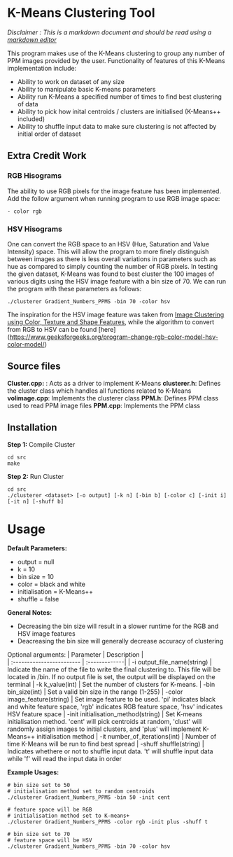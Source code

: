 # K-Means Clustering Tool
*Disclaimer : This is a markdown document and should be read using a  [markdown editor](https://stackedit.io/app#)*

This program makes use of the K-Means clustering to group any number of PPM images provided by the user.
Functionality of features of this K-Means implementation include:
- Ability to work on dataset of any size
- Ability to manipulate basic K-means parameters
- Ability run K-Means a specified number of times to find best clustering of data
- Ability to pick how inital centroids / clusters are initialised (K-Means++ included)
- Ability to shuffle input data to make sure clustering is not affected by initial order of dataset

## Extra Credit Work

### RGB Hisograms
The ability to use RGB pixels for the image feature has been implemented.
Add the follow argument when running program to use RGB image space:
```
- color rgb
```

### HSV Hisograms
One can convert the RGB space to an HSV (Hue, Saturation and Value Intensity) space. This will allow the program to more finely distinguish between images as there is less overall variations in parameters such as hue as compared to simply counting the number of RGB pixels. In testing the given dataset, K-Means was found to best cluster the 100 images of various digits using the HSV image feature with a bin size of 70. We can run the program with these parameters as follows:
```
./clusterer Gradient_Numbers_PPMS -bin 70 -color hsv    
```

The inspiration for the HSV image feature was taken from [Image Clustering using Color, Texture and Shape Features](https://www.researchgate.net/publication/220595166_Image_Clustering_using_Color_Texture_and_Shape_Features), while the algorithm to convert from RGB to HSV can be found [here] (https://www.geeksforgeeks.org/program-change-rgb-color-model-hsv-color-model/)

## Source files
**Cluster.cpp:** : Acts as a driver to implement K-Means
**clusterer.h**: Defines the cluster class which handles all functions related to K-Means
**volimage.cpp**: Implements the clusterer class
**PPM.h**: Defines PPM class used to read PPM image files
**PPM.cpp**: Implements the PPM class

## Installation
**Step 1:** Compile Cluster
```
cd src
make
```

**Step 2:** Run Cluster
```
cd src
./clusterer <dataset> [-o output] [-k n] [-bin b] [-color c] [-init i] [-it n] [-shuff b]
```

# Usage

**Default Parameters:**
- output = null
- k = 10
- bin size = 10
- color = black and white
- initialisation = K-Means++
- shuffle = false

**General Notes:**
- Decreasing the bin size will result in a slower runtime for the RGB and HSV image features
- Deacreasing the bin size will generally decrease accuracy of clustering

Optional arguments:
| Parameter                 | Description   |	
| :------------------------ | :-------------|
| -i output_file_name(string) | Indicate the name of the file to write the final clustering to. This file will be located in /bin. If no output file is set, the output will be displayed on the terminal
| -k k_value(int) | Set the number of clusters for K-means.
| -bin bin_size(int) | Set a valid bin size in the range (1-255)
| -color image_feature(string) | Set image feature to be used. 'pi' indicates black and white feature space, 'rgb' indicates RGB feature space, 'hsv' indicates HSV feature space
| -init initialisation_method(string) | Set K-means initialisation method. 'cent' will pick centroids at random, 'clust' will randomly assign images to initial clusters, and 'plus' will implement K-Means++ initialisation method
| -it number_of_iterations(int) | Number of time K-Means will be run to find best spread
| -shuff shuffle(string) | Indicates whethere or not to shuffle input data. 't' will shuffle input data while 'f' will read the input data in order

**Example Usages:**
```
# bin size set to 50
# initialisation method set to random centroids
./clusterer Gradient_Numbers_PPMS -bin 50 -init cent

# feature space will be RGB
# initialisation method set to K-means+
./clusterer Gradient_Numbers_PPMS -color rgb -init plus -shuff t

# bin size set to 70
# feature space will be HSV
./clusterer Gradient_Numbers_PPMS -bin 70 -color hsv 
```
